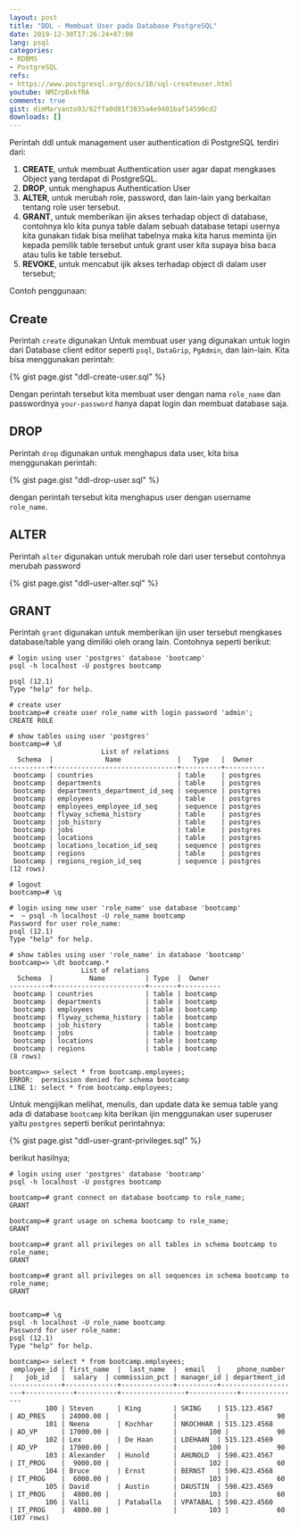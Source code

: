 ```yaml
---
layout: post
title: "DDL - Membuat User pada Database PostgreSQL"
date: 2019-12-30T17:26:24+07:00
lang: psql
categories:
- RDBMS
- PostgreSQL
refs: 
- https://www.postgresql.org/docs/10/sql-createuser.html
youtube: NMZrpBxkfRA
comments: true
gist: dimMaryanto93/62ffa0d81f3835a4e9401baf14590cd2
downloads: []
---
```


Perintah ddl untuk management user authentication di PostgreSQL terdiri dari:

1. **CREATE**, untuk membuat Authentication user agar dapat mengkases Object yang terdapat di PostgreSQL.
2. **DROP**, untuk menghapus Authentication User
3. **ALTER**, untuk merubah role, password, dan lain-lain yang berkaitan tentang role user tersebut.
4. **GRANT**, untuk memberikan ijin akses terhadap object di database, contohnya klo kita punya table dalam sebuah database tetapi usernya kita gunakan tidak bisa melihat tabelnya maka kita harus meminta ijin kepada pemilik table tersebut untuk grant user kita supaya bisa baca atau tulis ke table tersebut.
5. **REVOKE**, untuk mencabut ijik akses terhadap object di dalam user tersebut;

Contoh penggunaan:

## Create

Perintah `create` digunakan Untuk membuat user yang digunakan untuk login dari Database client editor seperti `psql`, `DataGrip`, `PgAdmin`, dan lain-lain. Kita bisa menggunakan perintah:

{% gist page.gist "ddl-create-user.sql" %}

Dengan perintah tersebut kita membuat user dengan nama `role_name` dan passwordnya `your-password` hanya dapat login dan membuat database saja.

## DROP

Perintah `drop` digunakan untuk menghapus data user, kita bisa menggunakan perintah: 

{% gist page.gist "ddl-drop-user.sql" %}

dengan perintah tersebut kita menghapus user dengan username `role_name`.

## ALTER

Perintah `alter` digunakan untuk merubah role dari user tersebut contohnya merubah password

{% gist page.gist "ddl-user-alter.sql" %}

## GRANT

Perintah `grant` digunakan untuk memberikan ijin user tersebut mengkases database/table yang dimiliki oleh orang lain. Contohnya seperti berikut:

```postgresql-console
# login using user 'postgres' database 'bootcamp'
psql -h localhost -U postgres bootcamp

psql (12.1)
Type "help" for help.

# create user 
bootcamp=# create user role_name with login password 'admin';
CREATE ROLE

# show tables using user 'postgres'
bootcamp=# \d
                       List of relations
  Schema  |             Name              |   Type   |  Owner   
----------+-------------------------------+----------+----------
 bootcamp | countries                     | table    | postgres
 bootcamp | departments                   | table    | postgres
 bootcamp | departments_department_id_seq | sequence | postgres
 bootcamp | employees                     | table    | postgres
 bootcamp | employees_employee_id_seq     | sequence | postgres
 bootcamp | flyway_schema_history         | table    | postgres
 bootcamp | job_history                   | table    | postgres
 bootcamp | jobs                          | table    | postgres
 bootcamp | locations                     | table    | postgres
 bootcamp | locations_location_id_seq     | sequence | postgres
 bootcamp | regions                       | table    | postgres
 bootcamp | regions_region_id_seq         | sequence | postgres
(12 rows)

# logout
bootcamp=# \q

# login using new user 'role_name' use database 'bootcamp'
➜  ~ psql -h localhost -U role_name bootcamp
Password for user role_name: 
psql (12.1)
Type "help" for help.

# show tables using user 'role_name' in database 'bootcamp'
bootcamp=> \dt bootcamp.*
                  List of relations
  Schema  |         Name          | Type  |  Owner   
----------+-----------------------+-------+----------
 bootcamp | countries             | table | bootcamp
 bootcamp | departments           | table | bootcamp
 bootcamp | employees             | table | bootcamp
 bootcamp | flyway_schema_history | table | bootcamp
 bootcamp | job_history           | table | bootcamp
 bootcamp | jobs                  | table | bootcamp
 bootcamp | locations             | table | bootcamp
 bootcamp | regions               | table | bootcamp
(8 rows)

bootcamp=> select * from bootcamp.employees;
ERROR:  permission denied for schema bootcamp
LINE 1: select * from bootcamp.employees;
```

Untuk mengijikan melihat, menulis, dan update data ke semua table yang ada di database `bootcamp` kita berikan ijin menggunakan user superuser yaitu `postgres` seperti berikut perintahnya:

{% gist page.gist "ddl-user-grant-privileges.sql" %}

berikut hasilnya;

```postgresql-console
# login using user 'postgres' database 'bootcamp'
psql -h localhost -U postgres bootcamp

bootcamp=# grant connect on database bootcamp to role_name;
GRANT

bootcamp=# grant usage on schema bootcamp to role_name;
GRANT

bootcamp=# grant all privileges on all tables in schema bootcamp to role_name;
GRANT

bootcamp=# grant all privileges on all sequences in schema bootcamp to role_name;
GRANT


bootcamp=# \q
psql -h localhost -U role_name bootcamp
Password for user role_name: 
psql (12.1)
Type "help" for help.

bootcamp=> select * from bootcamp.employees;
 employee_id | first_name  |  last_name  |  email   |    phone_number    |   job_id   |  salary  | commission_pct | manager_id | department_id 
-------------+-------------+-------------+----------+--------------------+------------+----------+----------------+------------+---------------
         100 | Steven      | King        | SKING    | 515.123.4567       | AD_PRES    | 24000.00 |                |            |            90
         101 | Neena       | Kochhar     | NKOCHHAR | 515.123.4568       | AD_VP      | 17000.00 |                |        100 |            90
         102 | Lex         | De Haan     | LDEHAAN  | 515.123.4569       | AD_VP      | 17000.00 |                |        100 |            90
         103 | Alexander   | Hunold      | AHUNOLD  | 590.423.4567       | IT_PROG    |  9000.00 |                |        102 |            60
         104 | Bruce       | Ernst       | BERNST   | 590.423.4568       | IT_PROG    |  6000.00 |                |        103 |            60
         105 | David       | Austin      | DAUSTIN  | 590.423.4569       | IT_PROG    |  4800.00 |                |        103 |            60
         106 | Valli       | Pataballa   | VPATABAL | 590.423.4560       | IT_PROG    |  4800.00 |                |        103 |            60
(107 rows)
```